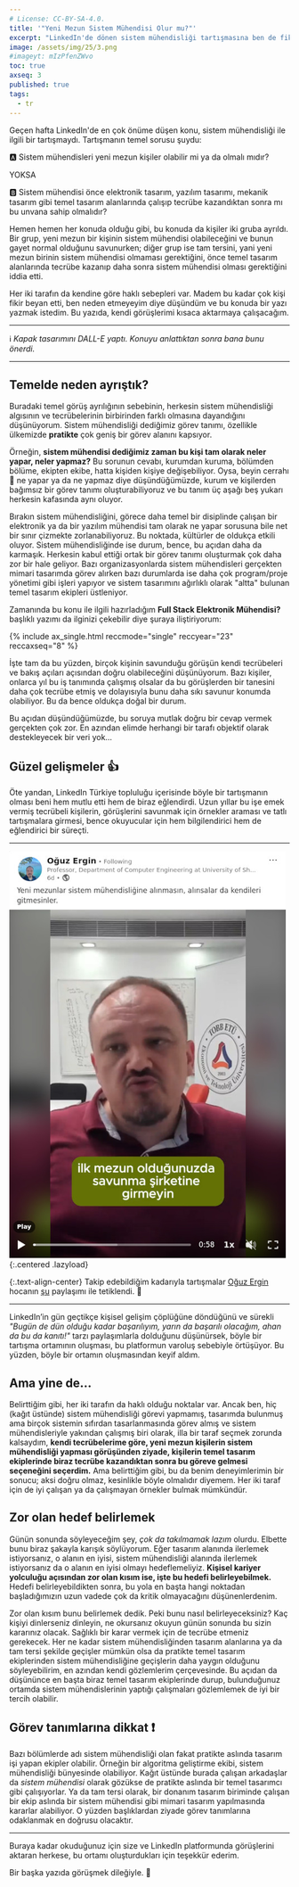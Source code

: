 ```yaml
---
# License: CC-BY-SA-4.0.
title: '"Yeni Mezun Sistem Mühendisi Olur mu?"'
excerpt: "LinkedIn'de dönen sistem mühendisliği tartışmasına ben de fikir beyan ediyorum."
image: /assets/img/25/3.png
#imageyt: mIzPfenZWvo
toc: true
axseq: 3
published: true
tags:
  - tr
---
```


Geçen hafta LinkedIn'de en çok önüme düşen konu, sistem mühendisliği ile ilgili
bir tartışmaydı. Tartışmanın temel sorusu şuydu:

🅰️ Sistem mühendisleri yeni mezun kişiler olabilir mi ya da olmalı mıdır?

YOKSA

🅱️ Sistem mühendisi önce elektronik tasarım, yazılım tasarımı, mekanik tasarım
gibi temel tasarım alanlarında çalışıp tecrübe kazandıktan sonra mı bu unvana
sahip olmalıdır?

Hemen hemen her konuda olduğu gibi, bu konuda da kişiler iki gruba ayrıldı. Bir
grup, yeni mezun bir kişinin sistem mühendisi olabileceğini ve bunun gayet
normal olduğunu savunurken; diğer grup ise tam tersini, yani yeni mezun birinin
sistem mühendisi olmaması gerektiğini, önce temel tasarım alanlarında tecrübe
kazanıp daha sonra sistem mühendisi olması gerektiğini iddia etti.

Her iki tarafın da kendine göre haklı sebepleri var. Madem bu kadar çok kişi
fikir beyan etti, ben neden etmeyeyim diye düşündüm ve bu konuda bir yazı yazmak
istedim. Bu yazıda, kendi görüşlerimi kısaca aktarmaya çalışacağım.

---

ℹ️ *Kapak tasarımını DALL-E yaptı. Konuyu anlattıktan sonra bana bunu önerdi.*

---

## Temelde neden ayrıştık?

Buradaki temel görüş ayrılığının sebebinin, herkesin sistem mühendisliği
algısının ve tecrübelerinin birbirinden farklı olmasına dayandığını düşünüyorum.
Sistem mühendisliği dediğimiz görev tanımı, özellikle ülkemizde **pratikte** çok
geniş bir görev alanını kapsıyor.

Örneğin, **sistem mühendisi dediğimiz zaman bu kişi tam olarak neler yapar,
neler yapmaz?** Bu sorunun cevabı, kurumdan kuruma, bölümden bölüme, ekipten
ekibe, hatta kişiden kişiye değişebiliyor. Oysa, beyin cerrahı 🧠 ne yapar ya da
ne yapmaz diye düşündüğümüzde, kurum ve kişilerden bağımsız bir görev tanımı
oluşturabiliyoruz ve bu tanım üç aşağı beş yukarı herkesin kafasında aynı
oluyor.

Bırakın sistem mühendisliğini, görece daha temel bir disiplinde çalışan bir
elektronik ya da bir yazılım mühendisi tam olarak ne yapar sorusuna bile net bir
sınır çizmekte zorlanabiliyoruz. Bu noktada, kültürler de oldukça etkili oluyor.
Sistem mühendisliğinde ise durum, bence, bu açıdan daha da karmaşık. Herkesin
kabul ettiği ortak bir görev tanımı oluşturmak çok daha zor bir hale geliyor.
Bazı organizasyonlarda sistem mühendisleri gerçekten mimari tasarımda görev
alırken bazı durumlarda ise daha çok program/proje yönetimi gibi işleri yapıyor
ve sistem tasarımını ağırlıklı olarak "altta" bulunan temel tasarım ekipleri
üstleniyor.

Zamanında bu konu ile ilgili hazırladığım **Full Stack Elektronik Mühendisi?**
başlıklı yazımı da ilginizi çekebilir diye şuraya iliştiriyorum:

{% include ax_single.html reccmode="single" reccyear="23" reccaxseq="8" %}

İşte tam da bu yüzden, birçok kişinin savunduğu görüşün kendi tecrübeleri ve
bakış açıları açısından doğru olabileceğini düşünüyorum. Bazı kişiler, onlarca
yıl bu iş tanımında çalışmış olsalar da bu görüşlerden bir tanesini daha çok
tecrübe etmiş ve dolayısıyla bunu daha sıkı savunur konumda olabiliyor. Bu da
bence oldukça doğal bir durum.

Bu açıdan düşündüğümüzde, bu soruya mutlak doğru bir cevap vermek gerçekten çok
zor. En azından elimde herhangi bir tarafı objektif olarak destekleyecek bir
veri yok…

## Güzel gelişmeler 👍

Öte yandan, LinkedIn Türkiye topluluğu içerisinde böyle bir tartışmanın olması
beni hem mutlu etti hem de biraz eğlendirdi. Uzun yıllar bu işe emek vermiş
tecrübeli kişilerin, görüşlerini savunmak için örnekler araması ve tatlı
tartışmalara girmesi, bence okuyucular için hem bilgilendirici hem de
eğlendirici bir süreçti.

---

![Oğuz Ergin LinkedIn gönderi](/assets/img/25/3-the-origin.jpg){:.centered .lazyload}

{:.text-align-center}
Takip edebildiğim kadarıyla tartışmalar [Oğuz Ergin](https://www.linkedin.com/in/oguzergin/) hocanın
[şu](https://www.linkedin.com/posts/oguzergin_yeni-mezunlar-sistem-m%C3%BChendisli%C4%9Fine-al%C4%B1nmas%C4%B1n-activity-7287079639787708416-3jaf)
paylaşımı ile tetiklendi. 🙂

---

LinkedIn’in gün geçtikçe kişisel gelişim çöplüğüne döndüğünü ve sürekli *"Bugün
de dün olduğu kadar başarılıyım, yarın da başarılı olacağım, ahan da bu da
kanıtı!"* tarzı paylaşımlarla dolduğunu düşünürsek, böyle bir
tartışma ortamının oluşması, bu platformun varoluş sebebiyle örtüşüyor. Bu
yüzden, böyle bir ortamın oluşmasından keyif aldım.

## Ama yine de…

Belirttiğim gibi, her iki tarafın da haklı olduğu noktalar var. Ancak ben, hiç
(kağıt üstünde) sistem mühendisliği görevi yapmamış, tasarımda bulunmuş ama
birçok sistemin sıfırdan tasarlanmasında görev almış ve sistem mühendisleriyle
yakından çalışmış biri olarak, illa bir taraf seçmek zorunda kalsaydım, **kendi
tecrübelerime göre, yeni mezun kişilerin sistem mühendisliği yapması görüşünden
ziyade, kişilerin temel tasarım ekiplerinde biraz tecrübe kazandıktan sonra bu
göreve gelmesi seçeneğini seçerdim.** Ama belirttiğim gibi, bu da benim
deneyimlerimin bir sonucu; aksi doğru olmaz, kesinlikle böyle olmalıdır diyemem.
Her iki taraf için de iyi çalışan ya da çalışmayan örnekler bulmak mümkündür.

## Zor olan hedef belirlemek

Günün sonunda söyleyeceğim şey, *çok da takılmamak lazım* olurdu. Elbette bunu
biraz şakayla karışık söylüyorum. Eğer tasarım alanında ilerlemek istiyorsanız,
o alanın en iyisi, sistem mühendisliği alanında ilerlemek istiyorsanız da o
alanın en iyisi olmayı hedeflemeliyiz. **Kişisel kariyer yolculuğu açısından zor
olan kısım ise, işte bu hedefi belirleyebilmek.** Hedefi belirleyebildikten
sonra, bu yola en başta hangi noktadan başladığımızın uzun vadede çok da kritik
olmayacağını düşünenlerdenim.

Zor olan kısım bunu belirlemek dedik. Peki bunu nasıl belirleyeceksiniz? Kaç
kişiyi dinlerseniz dinleyin, ne okursanız okuyun günün sonunda bu sizin
kararınız olacak. Sağlıklı bir karar vermek için de tecrübe etmeniz gerekecek.
Her ne kadar sistem mühendisliğinden tasarım alanlarına ya da tam tersi şekilde
geçişler mümkün olsa da pratikte temel tasarım ekiplerinden sistem
mühendisliğine geçişlerin daha yaygın olduğunu söyleyebilirim, en azından kendi
gözlemlerim çerçevesinde. Bu açıdan da düşününce en başta biraz temel tasarım
ekiplerinde durup, bulunduğunuz ortamda sistem mühendislerinin yaptığı
çalışmaları gözlemlemek de iyi bir tercih olabilir.

## Görev tanımlarına dikkat ❗

Bazı bölümlerde adı sistem mühendisliği olan fakat pratikte aslında tasarım işi
yapan ekipler olabilir. Örneğin bir algoritma geliştirme ekibi, sistem
mühendisliği bünyesinde olabiliyor. Kağıt üstünde burada çalışan arkadaşlar da
*sistem mühendisi* olarak gözükse de pratikte aslında bir temel tasarımcı gibi
çalışıyorlar. Ya da tam tersi olarak, bir donanım tasarım biriminde çalışan bir
ekip aslında bir sistem mühendisi gibi mimari tasarım yapılmasında kararlar
alabiliyor. O yüzden başlıklardan ziyade görev tanımlarına odaklanmak en doğrusu
olacaktır.

---

Buraya kadar okuduğunuz için size ve LinkedIn platformunda görüşlerini aktaran
herkese, bu ortamı oluşturdukları için teşekkür ederim.

Bir başka yazıda görüşmek dileğiyle. 👋
